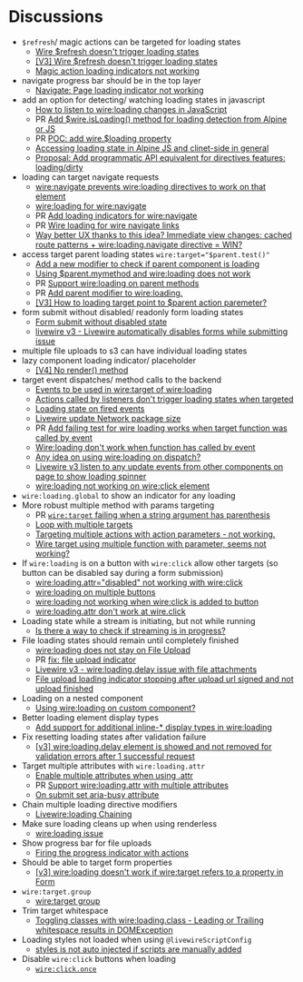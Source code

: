# Discussions
- `$refresh`/ magic actions can be targeted for loading states
	- [Wire $refresh doesn't trigger loading states](https://github.com/livewire/livewire/discussions/9303#top)
    - [[V3] Wire $refresh doesn't trigger loading states](https://github.com/livewire/livewire/discussions/6555#top)
    - [Magic action loading indicators not working](https://github.com/livewire/livewire/discussions/9176#top)
- navigate progress bar should be in the top layer
	- [Navigate: Page loading indicator not working](https://github.com/livewire/livewire/discussions/6569#top)
- add an option for detecting/ watching loading states in javascript
	- [How to listen to wire:loading changes in JavaScript](https://github.com/livewire/livewire/discussions/9288#top)
	- PR [Add $wire.isLoading() method for loading detection from Alpine or JS](https://github.com/livewire/livewire/pull/9389#top)
	- PR [POC: add wire.$loading property](https://github.com/livewire/livewire/pull/8146#top)
	- [Accessing loading state in Alpine JS and clinet-side in general](https://github.com/livewire/livewire/discussions/8477#top)
	- [Proposal: Add programmatic API equivalent for directives features: loading/dirty](https://github.com/livewire/livewire/discussions/8145#top)
- loading can target navigate requests
	- [wire:navigate prevents wire:loading directives to work on that element](https://github.com/livewire/livewire/discussions/9057#top)
	- [wire:loading for wire:navigate](https://github.com/livewire/livewire/discussions/7578#top)
	- PR [Add loading indicators for wire:navigate](https://github.com/livewire/livewire/pull/8118#top)
	- PR [Wire loading for wire navigate links](https://github.com/livewire/livewire/pull/8165#top)
	- [Way better UX thanks to this idea? Immediate view changes: cached route patterns + wire:loading.navigate directive = WIN?](https://github.com/livewire/livewire/discussions/7446#top)
- access target parent loading states `wire:target="$parent.test()"`
	- [Add a new modifier to check if parent component is loading](https://github.com/livewire/livewire/discussions/9093#top)
	- [Using $parent.mymethod and wire:loading does not work](https://github.com/livewire/livewire/discussions/7235#top)
	- PR [Support wire:loading on parent methods](https://github.com/livewire/livewire/pull/9356#top)
	- PR [Add parent modifier to wire:loading.](https://github.com/livewire/livewire/pull/9094#top)
	- [[V3] How to loading target point to $parent action paremeter?](https://github.com/livewire/livewire/discussions/6498#top)
- form submit without disabled/ readonly form loading states
	- [Form submit without disabled state](https://github.com/livewire/livewire/discussions/9301#top)
	- [livewire v3 - Livewire automatically disables forms while submitting issue](https://github.com/livewire/livewire/discussions/7706#top)
- multiple file uploads to s3 can have individual loading states
- lazy component loading indicator/ placeholder
	- [[V4] No render() method](https://github.com/livewire/livewire/discussions/9371#top)
- target event dispatches/ method calls to the backend
	- [Events to be used in wire:target of wire:loading](https://github.com/livewire/livewire/discussions/9045#top)
	- [Actions called by listeners don't trigger loading states when targeted](https://github.com/livewire/livewire/discussions/3080#top)
	- [Loading state on fired events](https://github.com/livewire/livewire/discussions/8751#top)
	- [Livewire update Network package size](https://github.com/livewire/livewire/discussions/8774#top)
	- PR [Add failing test for wire loading works when target function was called by event](https://github.com/livewire/livewire/pull/8269#top)
	- [Wire:loading don't work when function has called by event](https://github.com/livewire/livewire/discussions/8172#top)
	- [Any idea on using wire:loading on dispatch?](https://github.com/livewire/livewire/discussions/7287#top)
	- [Livewire v3 listen to any update events from other components on page to show loading spinner](https://github.com/livewire/livewire/discussions/8127#top)
	- [wire:loading not working on wire:click element](https://github.com/livewire/livewire/discussions/7353#top)
- `wire:loading.global` to show an indicator for any loading
- More robust multiple method with params targeting
	- PR [`wire:target` failing when a string argument has parenthesis](https://github.com/livewire/livewire/pull/9377#top)
	- [Loop with multiple targets](https://github.com/livewire/livewire/discussions/4441#top)
	- [Targeting multiple actions with action parameters - not working.](https://github.com/livewire/livewire/discussions/8522#top)
	- [Wire target using multiple function with parameter, seems not working?](https://github.com/livewire/livewire/discussions/8134#top)
- If `wire:loading` is on a button with `wire:click` allow other targets (so button can be disabled say during a form submission)
	- [wire:loading.attr="disabled" not working with wire:click](https://github.com/livewire/livewire/discussions/4755#top)
	- [wire:loading on multiple buttons](https://github.com/livewire/livewire/discussions/8411#top)
	- [wire:loading not working when wire:click is added to button](https://github.com/livewire/livewire/discussions/3475#top)
	- [wire:loading.attr don't work at wire.click](https://github.com/livewire/livewire/discussions/6985#top)
- Loading state while a stream is initiating, but not while running
	- [Is there a way to check if streaming is in progress?](https://github.com/livewire/livewire/discussions/8782#top)
- File loading states should remain until completely finished
	- [wire:loading does not stay on File Upload](https://github.com/livewire/livewire/discussions/6738#top)
	- PR [fix: file upload indicator](https://github.com/livewire/livewire/pull/8665#top)
	- [Livewire v3 - wire:loading.delay issue with file attachments](https://github.com/livewire/livewire/discussions/7891#top)
	- [File upload loading indicator stopping after upload url signed and not upload finished](https://github.com/livewire/livewire/discussions/6814#top)
- Loading on a nested component
	- [Using wire:loading on custom component?](https://github.com/livewire/livewire/discussions/8472#top)
- Better loading element display types
	- [Add support for additional inline-* display types in wire:loading](https://github.com/livewire/livewire/discussions/3472#top)
- Fix resetting loading states after validation failure
	- [[v3] wire:loading.delay element is showed and not removed for validation errors after 1 successful request](https://github.com/livewire/livewire/discussions/6338#top)
- Target multiple attributes with `wire:loading.attr`
	- [Enable multiple attributes when using .attr](https://github.com/livewire/livewire/discussions/8570#top)
	- PR [Support wire:loading.attr with multiple attributes](https://github.com/livewire/livewire/pull/9198#top)
	- [On submit set aria-busy attribute](https://github.com/livewire/livewire/discussions/7136#top)
- Chain multiple loading directive modifiers
	- [Livewire:loading Chaining](https://github.com/livewire/livewire/discussions/8337#top)
- Make sure loading cleans up when using renderless
	- [wire:loading issue](https://github.com/livewire/livewire/discussions/7369#top)
- Show progress bar for file uploads
	- [Firing the progress indicator with actions](https://github.com/livewire/livewire/discussions/7765#top)
- Should be able to target form properties
	- [[v3] wire:loading doesn't work if wire:target refers to a property in Form](https://github.com/livewire/livewire/discussions/6223#top)
- `wire:target.group`
	- [wire:target group](https://github.com/livewire/livewire/discussions/5765#top)
- Trim target whitespace
	- [Toggling classes with wire:loading.class - Leading or Trailing whitespace results in DOMException](https://github.com/livewire/livewire/discussions/7412#top)
- Loading styles not loaded when using `@livewireScriptConfig`
	- [styles is not auto injected if scripts are manually added](https://github.com/livewire/livewire/discussions/7416#top)
- Disable `wire:click` buttons when loading
	- [`wire:click.once`](https://github.com/livewire/livewire/discussions/7121#top)
